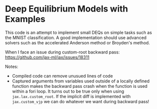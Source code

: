# Deep Equilibrium Models with Examples

This code is an attempt to implement small DEQs on simple tasks such as the
MNIST classification. A good implementation should use advanced solvers such as
the accelerated Anderson method or Broyden's method.

When I face an issue during custom-root backward pass: https://github.com/jax-ml/jax/issues/18311

Notes:
- Compiled code can remove unusued lines of code
- Captured arguments from variables used outside of a locally defined function
  makes the backward pass crash when the function is used within a fori loop.
  It turns out to be true only when using `jax.lax.custom_root`. If the
  implicit diff is implemented with `jax.custom_vjp` we can do whatever we want
  during backward pass!
